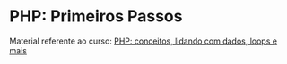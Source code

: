 # PHP: Primeiros Passos

Material referente ao curso: <a href="https://cursos.alura.com.br/course/php-primeiros-passos">PHP: conceitos, lidando com dados, loops e mais</a>
